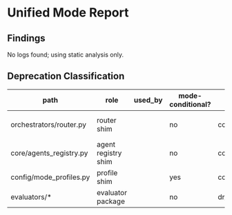 # Unified Mode Report

## Findings
No logs found; using static analysis only.

## Deprecation Classification
| path | role | used_by | mode-conditional? | duplicate_of | canonical_target | action | rationale |
| --- | --- | --- | --- | --- | --- | --- | --- |
| orchestrators/router.py | router shim |  | no | core/router.py | core.router | safe_delete | re-export removed |
| core/agents_registry.py | agent registry shim |  | no | core/agents/unified_registry.py | core.agents.unified_registry | safe_delete | unified registry |
| config/mode_profiles.py | profile shim |  | yes | config/modes.yaml | standard profile | safe_delete | single profile |
| evaluators/* | evaluator package |  | no | dr_rd/evaluators/* | dr_rd.evaluators | migrate_copy | package relocated |
